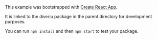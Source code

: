 This example was bootstrapped with [Create React App](https://github.com/facebook/create-react-app).

It is linked to the diveriu package in the parent directory for development purposes.

You can run `npm install` and then `npm start` to test your package.

